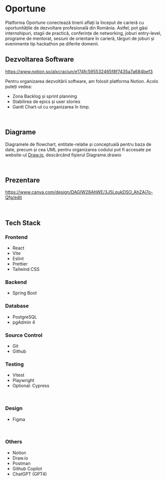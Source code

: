 # Oportune

Platforma Oportune conectează tinerii aflați la început de carieră cu oportunitățile de dezvoltare profesională din România. Astfel, pot găsi internshipuri, stagii de practică, conferințe de networking, joburi entry-level, programe de mentorat, sesiuni de orientare în carieră, târguri de joburi și evenimente tip hackathon pe diferite domenii.

## Dezvoltarea Software
https://www.notion.so/alxcraciun/e174fc595532465f8f7435a7a684bef3

Pentru organizarea dezvoltării software, am folosit platforma Notion. Acolo puteți vedea: 
- Zona Backlog și sprint planning
- Stabilirea de epics și user stories
- Gantt Chart-ul cu organizarea în timp.

<br />

## Diagrame
Diagramele de flowchart, entitate-relatie și conceptuală pentru baza de date, precum și cea UML pentru organizarea codului pot fi accesate pe website-ul [Draw.io](https://app.diagrams.net/), descărcând fișierul Diagrame.drawio

<br />

## Prezentare 
https://www.canva.com/design/DAGIW28AhWE/3J5LqukDSO_AhZAj7o-Qfg/edit

<br />

## Tech Stack

### Frontend
- React
- Vite
- Eslint
- Prettier
- Tailwind CSS


###  Backend
- Spring Boot

### Database
- PostgreSQL
- pgAdmin 4


### Source Control
- Git
- Github


### Testing
- Vitest
- Playwright
- Optional: Cypress

<br />

### Design
- Figma

<br />

### Others
- Notion
- Draw.io
- Postman
- Github Copilot 
- ChatGPT (GPT4)
